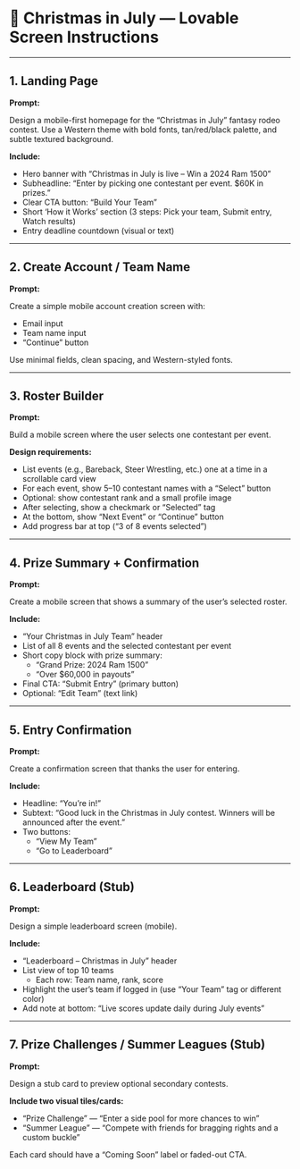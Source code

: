 # 🎯 Christmas in July — Lovable Screen Instructions

---

## 1. Landing Page

**Prompt:**

Design a mobile-first homepage for the “Christmas in July” fantasy rodeo contest. Use a Western theme with bold fonts, tan/red/black palette, and subtle textured background.

**Include:**

- Hero banner with “Christmas in July is live – Win a 2024 Ram 1500”
- Subheadline: “Enter by picking one contestant per event. $60K in prizes.”
- Clear CTA button: “Build Your Team”
- Short ‘How it Works’ section (3 steps: Pick your team, Submit entry, Watch results)
- Entry deadline countdown (visual or text)

---

## 2. Create Account / Team Name

**Prompt:**

Create a simple mobile account creation screen with:

- Email input  
- Team name input  
- “Continue” button

Use minimal fields, clean spacing, and Western-styled fonts.

---

## 3. Roster Builder

**Prompt:**

Build a mobile screen where the user selects one contestant per event.

**Design requirements:**

- List events (e.g., Bareback, Steer Wrestling, etc.) one at a time in a scrollable card view
- For each event, show 5–10 contestant names with a “Select” button
- Optional: show contestant rank and a small profile image
- After selecting, show a checkmark or “Selected” tag
- At the bottom, show “Next Event” or “Continue” button
- Add progress bar at top (“3 of 8 events selected”)

---

## 4. Prize Summary + Confirmation

**Prompt:**

Create a mobile screen that shows a summary of the user’s selected roster.

**Include:**

- “Your Christmas in July Team” header
- List of all 8 events and the selected contestant per event
- Short copy block with prize summary:
  - “Grand Prize: 2024 Ram 1500”
  - “Over $60,000 in payouts”
- Final CTA: “Submit Entry” (primary button)
- Optional: “Edit Team” (text link)

---

## 5. Entry Confirmation

**Prompt:**

Create a confirmation screen that thanks the user for entering.

**Include:**

- Headline: “You’re in!”
- Subtext: “Good luck in the Christmas in July contest. Winners will be announced after the event.”
- Two buttons:
  - “View My Team”
  - “Go to Leaderboard”

---

## 6. Leaderboard (Stub)

**Prompt:**

Design a simple leaderboard screen (mobile).

**Include:**

- “Leaderboard – Christmas in July” header
- List view of top 10 teams
  - Each row: Team name, rank, score
- Highlight the user’s team if logged in (use “Your Team” tag or different color)
- Add note at bottom: “Live scores update daily during July events”

---

## 7. Prize Challenges / Summer Leagues (Stub)

**Prompt:**

Design a stub card to preview optional secondary contests.

**Include two visual tiles/cards:**

- “Prize Challenge” — “Enter a side pool for more chances to win”
- “Summer League” — “Compete with friends for bragging rights and a custom buckle”

Each card should have a “Coming Soon” label or faded-out CTA.